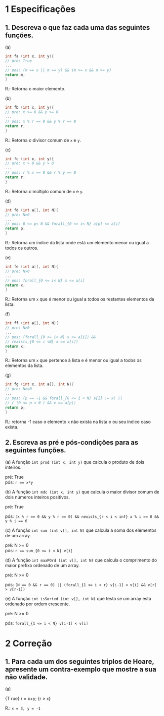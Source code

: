 # 1 Especificações

## 1. Descreva o que faz cada uma das seguintes funções.

(a) 
```c
int fa (int x, int y){
// pre: True
...
// pos: (m == x || m == y) && (m >= x && m >= y)
return m;
}
```
R.: Retorna o maior elemento.

(b) 
```c
int fb (int x, int y){
// pre: x >= 0 && y >= 0
...
// pos: x % r == 0 && y % r == 0
return r;
}
``` 
R.: Retorna o divisor comum de `x` e `y`.

(c) 
```c
int fc (int x, int y){
// pre: x > 0 && y > 0
...
// pos: r % x == 0 && r % y == 0
return r;
}
```
R.: Retorna o múltiplo comum de `x` e `y`.
 
(d) 
```c 
int fd (int a[], int N){
// pre: N>0
...
// pos: 0 <= p< N && forall_{0 <= i< N} a[p] <= a[i]
return p;
}
```
R.: Retorna um índice da lista onde está um elemento menor ou igual a todos os outros.  

(e) 
```c 
int fe (int a[], int N){
// pre: N>0
...
// pos: forall_{0 <= i< N} x <= a[i]
return x;
}
```
R.: Retorna um `x` que é menor ou igual a todos os restantes elementos da lista.

(f)
```c 
int ff (int a[], int N){
// pre: N>0
...
// pos: (forall_{0 <= i< N} x <= a[i]) &&
// (exists_{0 <= i <N} x == a[i])
return x;
}
```
R.: Retorna um `x` que pertence à lista e é menor ou igual a todos os elementos da lista.

(g) 
```c
int fg (int x, int a[], int N){
// pre: N>=0
...
// pos: (p == -1 && forall_{0 <= i < N} a[i] != x) ||
// ( (0 <= p < N ) && x == a[p])
return p;
}
```
R.: retorna -1 caso o elemento `x` não exista na lista o ou seu indice caso exista.

## 2. Escreva as pré e pós-condições para as seguintes funções.

(a) A função `int prod (int x, int y)` que calcula o produto de dois inteiros.

pré: True  
pós: `r == x*y` 

(b) A função `int mdc (int x, int y)` que calcula o maior divisor comum de dois
números inteiros positivos.

pré: True

pós: `(x % r == 0 && y % r == 0) && nexists_{r < i < inf} x % i == 0 && y % i == 0`  

(c) A função `int sum (int v[], int N)` que calcula a soma dos elementos de um
array.

pré: N >= 0  
pós: `r == sum_{0 <= i < N} v[i]` 

(d) A função `int maxPOrd (int v[], int N)` que calcula o comprimento do maior
prefixo ordenado de um array.

pré: N >= 0

pós: `(N == 0 && r == 0) || (forall_{1 <= i < r} v[i-1] < v[i] && v[r] > v[r-1])`  

(e) A função `int isSorted (int v[], int N)` que testa se um array está ordenado
por ordem crescente.

pré: N >= 0

pós: `forall_{1 <= i < N} v[i-1] < v[i]` 

# 2 Correção
## 1. Para cada um dos seguintes triplos de Hoare, apresente um contra-exemplo que mostre a sua não validade.
(a)

{T rue}
r = x+y;
{r ≥ x}

R.: `x = 3, y = -1`
